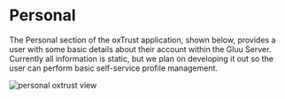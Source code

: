 # Personal

The Personal section of the oxTrust application, shown below, provides a
user with some basic details about their account within the Gluu Server.
Currently all information is static, but we plan on developing it out so
the user can perform basic self-service profile management.

![personal oxtrust view](https://raw.githubusercontent.com/GluuFederation/docs/master/sources/img/2.4/admin_personal_profile.png)


